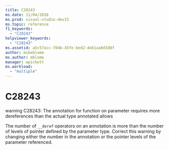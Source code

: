 ```yaml
---
title: C28243
ms.date: 11/04/2016
ms.prod: visual-studio-dev15
ms.topic: reference
f1_keywords:
  - "C28243"
helpviewer_keywords:
  - "C28243"
ms.assetid: a5c57acc-704b-45fe-bed2-4eb1aa8d3d8f
author: mikeblome
ms.author: mblome
manager: wpickett
ms.workload:
  - "multiple"
---
```

# C28243
warning C28243: The annotation for function on parameter requires more dereferences than the actual type annotated allows

 The number of `__deref` operators on an annotation is more than the number of levels of pointer defined by the parameter type. Correct this warning by changing either the number in the annotation or the pointer levels of the parameter referenced.